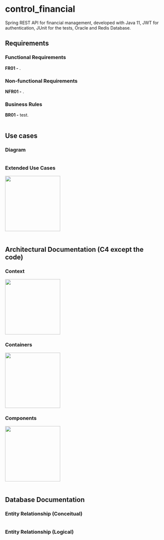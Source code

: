 # control_financial
Spring REST API for financial management, developed with Java 11, JWT for authentication, JUnit for the tests, Oracle and Redis Database.

## Requirements
### Functional Requirements
**FR01 -** .
  
### Non-functional Requirements
**NFR01 -** .

### Business Rules
**BR01 -** test.
</br></br>

## Use cases
### Diagram
<did>
<img src="">
</div>

### Extended Use Cases
<did>
<img height="180em" src="">
</div>
</br></br>

## Architectural Documentation (C4 except the code)
### Context
<did>
<img height="180em" src="">
</div>

### Containers
<did>
<img height="180em" src="">
</div>

### Components
<did>
<img height="180em" src="">
</div>
</br></br>

## Database Documentation
### Entity Relationship (Conceitual)
<did>
<img src="">
</div>

### Entity Relationship (Logical)
<did>
<img src="">
</div>

